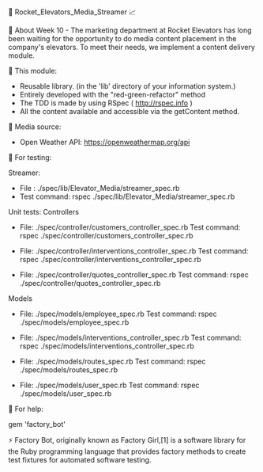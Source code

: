 🚀 Rocket_Elevators_Media_Streamer 📈

🎯 About Week 10 - The marketing department at Rocket Elevators has long been waiting for the opportunity to do media content placement in the company's elevators. To meet their needs, we implement a content delivery module.

📌 This module:

- Reusable library. (in the 'lib' directory of your information system.)
- Entirely developed with the "red-green-refactor" method
- The TDD is made by using RSpec ( http://rspec.info )
- All the content available and accessible via the getContent method.

📌 Media source:

- Open Weather API: https://openweathermap.org/api

📌 For testing:

Streamer:
- File : ./spec/lib/Elevator_Media/streamer_spec.rb
- Test command: rspec ./spec/lib/Elevator_Media/streamer_spec.rb

Unit tests:
Controllers
- File: ./spec/controller/customers_controller_spec.rb
   Test command: rspec ./spec/controller/customers_controller_spec.rb
   
- File: ./spec/controller/interventions_controller_spec.rb
   Test command: rspec ./spec/controller/interventions_controller_spec.rb
   
- File: ./spec/controller/quotes_controller_spec.rb
   Test command: rspec ./spec/controller/quotes_controller_spec.rb

Models  
- File: ./spec/models/employee_spec.rb
   Test command: rspec ./spec/models/employee_spec.rb

- File: ./spec/models/interventions_controller_spec.rb
   Test command: rspec ./spec/models/interventions_controller_spec.rb

- File: ./spec/models/routes_spec.rb
   Test command: rspec ./spec/models/routes_spec.rb

- File: ./spec/models/user_spec.rb
   Test command: rspec ./spec/models/user_spec.rb

📌 For help:

gem 'factory_bot'

⚡ Factory Bot, originally known as Factory Girl,[1] is a software library for the Ruby programming language that provides factory methods to create test fixtures for automated software testing.
